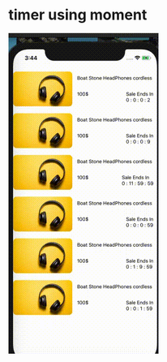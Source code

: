 # timer using moment
![](https://github.com/ShubhamSinghRajput21/ReduxAssignments/blob/31-3-21/src/assets/Screen%20Recording%202021-03-31%20at%203.44.54%20PM.gif)
